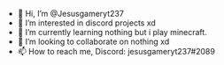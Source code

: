 - 👋 Hi, I’m @Jesusgameryt237
- 👀 I’m interested in discord projects xd
- 🌱 I’m currently learning nothing but i play minecraft.
- 💞️ I’m looking to collaborate on nothing xd
- 📫 How to reach me, Discord: jesusgameryt237#2089 

<!---
Jesusgameryt237/Jesusgameryt237 is a ✨ special ✨ repository because its `README.md` (this file) appears on your GitHub profile.
You can click the Preview link to take a look at your changes.
--->
